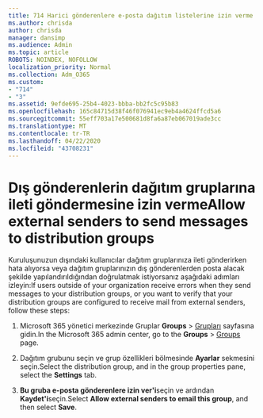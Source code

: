 ```yaml
---
title: 714 Harici gönderenlere e-posta dağıtım listelerine izin verme
ms.author: chrisda
author: chrisda
manager: dansimp
ms.audience: Admin
ms.topic: article
ROBOTS: NOINDEX, NOFOLLOW
localization_priority: Normal
ms.collection: Adm_O365
ms.custom:
- "714"
- "3"
ms.assetid: 9efde695-25b4-4023-bbba-bb2fc5c95b83
ms.openlocfilehash: 165c84715d38f46f076941ec9eb4a4624ffcd5a6
ms.sourcegitcommit: 55eff703a17e500681d8fa6a87eb067019ade3cc
ms.translationtype: MT
ms.contentlocale: tr-TR
ms.lasthandoff: 04/22/2020
ms.locfileid: "43708231"
---
```

# <a name="allow-external-senders-to-send-messages-to-distribution-groups"></a><span data-ttu-id="b2f5d-102">Dış gönderenlerin dağıtım gruplarına ileti göndermesine izin verme</span><span class="sxs-lookup"><span data-stu-id="b2f5d-102">Allow external senders to send messages to distribution groups</span></span>

<span data-ttu-id="b2f5d-103">Kuruluşunuzun dışındaki kullanıcılar dağıtım gruplarınıza ileti gönderirken hata alıyorsa veya dağıtım gruplarınızın dış gönderenlerden posta alacak şekilde yapılandırıldığından doğrulatmak istiyorsanız aşağıdaki adımları izleyin:</span><span class="sxs-lookup"><span data-stu-id="b2f5d-103">If users outside of your organization receive errors when they send messages to your distribution groups, or you want to verify that your distribution groups are configured to receive mail from external senders, follow these steps:</span></span>

1. <span data-ttu-id="b2f5d-104">Microsoft 365 yönetici merkezinde Gruplar **Groups** > [Grupları](https://portal.office.com/adminportal/home#/groups) sayfasına gidin.</span><span class="sxs-lookup"><span data-stu-id="b2f5d-104">In the Microsoft 365 admin center, go to the **Groups** > [Groups](https://portal.office.com/adminportal/home#/groups) page.</span></span>  

2. <span data-ttu-id="b2f5d-105">Dağıtım grubunu seçin ve grup özellikleri bölmesinde **Ayarlar** sekmesini seçin.</span><span class="sxs-lookup"><span data-stu-id="b2f5d-105">Select the distribution group, and in the group properties pane, select the **Settings** tab.</span></span>

3. <span data-ttu-id="b2f5d-106">**Bu gruba e-posta gönderenlere izin ver'i**seçin ve ardından **Kaydet'i**seçin.</span><span class="sxs-lookup"><span data-stu-id="b2f5d-106">Select **Allow external senders to email this group**, and then select **Save**.</span></span>
